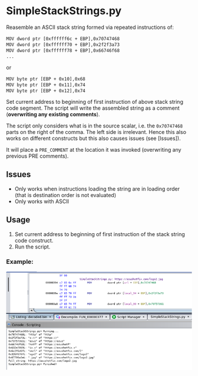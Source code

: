 # SimpleStackStrings.py

Reasemble an ASCII stack string formed via repeated instructions of:

```
MOV dword ptr [0xffffff6c + EBP],0x70747468
MOV dword ptr [0xffffff70 + EBP],0x2f2f3a73
MOV dword ptr [0xffffff78 + EBP],0x66746f68
...
```

or

```
MOV byte ptr [EBP + 0x10],0x68
MOV byte ptr [EBP + 0x11],0x74
MOV byte ptr [EBP + 0x12],0x74
```


Set current address to beginning of first instruction of above stack string code segment.
The script will write the assembled string as a comment (**overwriting any existing comments**).

The script only considers what is in the source scalar, i.e. the `0x70747468` parts on the right of the comma.
The left side is irrelevant. Hence this also works on different constructs but this also causes issues (see [Issues]).

It will place a `PRE_COMMENT` at the location it was invoked (overwriting any previous PRE comments).

## Issues

- Only works when instructions loading the string are in loading order (that is destination order is not evaluated)
- Only works with ASCII

## Usage

1. Set current address to beginning of first instruction of the stack string code construct.
2. Run the script.

### Example:

![Example of SimpleStackStrings.py annotation in Ghidra](SimpleStackStrings.png)


